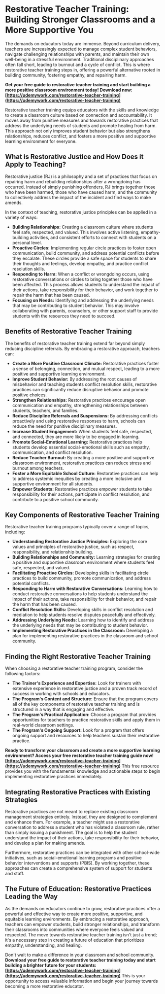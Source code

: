 # Restorative Teacher Training: Building Stronger Classrooms and a More Supportive You

The demands on educators today are immense. Beyond curriculum delivery, teachers are increasingly expected to manage complex student behaviors, navigate challenging relationships with parents, and maintain their own well-being in a stressful environment. Traditional disciplinary approaches often fall short, leading to burnout and a cycle of conflict. This is where restorative teacher training steps in, offering a powerful alternative rooted in building community, fostering empathy, and repairing harm.

**Get your free guide to restorative teacher training and start building a more positive classroom environment today! Download now: [https://udemywork.com/restorative-teacher-training](https://udemywork.com/restorative-teacher-training)**

Restorative teacher training equips educators with the skills and knowledge to create a classroom culture based on connection and accountability. It moves away from punitive measures and towards restorative practices that address the underlying needs of students and promote healing from harm. This approach not only improves student behavior but also strengthens relationships, reduces conflict, and fosters a more positive and supportive learning environment for everyone.

## What is Restorative Justice and How Does it Apply to Teaching?

Restorative justice (RJ) is a philosophy and a set of practices that focus on repairing harm and rebuilding relationships after a wrongdoing has occurred. Instead of simply punishing offenders, RJ brings together those who have been harmed, those who have caused harm, and the community to collectively address the impact of the incident and find ways to make amends.

In the context of teaching, restorative justice principles can be applied in a variety of ways:

*   **Building Relationships:** Creating a classroom culture where students feel safe, respected, and valued. This involves active listening, empathy-building activities, and consistent efforts to connect with students on a personal level.
*   **Proactive Circles:** Implementing regular circle practices to foster open communication, build community, and address potential conflicts before they escalate. These circles provide a safe space for students to share their thoughts and feelings, develop empathy, and practice conflict resolution skills.
*   **Responding to Harm:** When a conflict or wrongdoing occurs, using restorative conversations or circles to bring together those who have been affected. This process allows students to understand the impact of their actions, take responsibility for their behavior, and work together to repair the harm that has been caused.
*   **Focusing on Needs:** Identifying and addressing the underlying needs that may be contributing to student behavior. This may involve collaborating with parents, counselors, or other support staff to provide students with the resources they need to succeed.

## Benefits of Restorative Teacher Training

The benefits of restorative teacher training extend far beyond simply reducing discipline referrals. By embracing a restorative approach, teachers can:

*   **Create a More Positive Classroom Climate:** Restorative practices foster a sense of belonging, connection, and mutual respect, leading to a more positive and supportive learning environment.
*   **Improve Student Behavior:** By addressing the root causes of misbehavior and teaching students conflict resolution skills, restorative practices can significantly reduce disruptive behavior and promote positive choices.
*   **Strengthen Relationships:** Restorative practices encourage open communication and empathy, strengthening relationships between students, teachers, and families.
*   **Reduce Discipline Referrals and Suspensions:** By addressing conflicts proactively and using restorative responses to harm, schools can reduce the need for punitive disciplinary measures.
*   **Increase Student Engagement:** When students feel safe, respected, and connected, they are more likely to be engaged in learning.
*   **Promote Social-Emotional Learning:** Restorative practices help students develop essential social-emotional skills such as empathy, communication, and conflict resolution.
*   **Reduce Teacher Burnout:** By creating a more positive and supportive classroom environment, restorative practices can reduce stress and burnout among teachers.
*   **Foster a More Equitable School Culture:** Restorative practices can help to address systemic inequities by creating a more inclusive and supportive environment for all students.
*   **Empower Students:** Restorative practices empower students to take responsibility for their actions, participate in conflict resolution, and contribute to a positive school community.

## Key Components of Restorative Teacher Training

Restorative teacher training programs typically cover a range of topics, including:

*   **Understanding Restorative Justice Principles:** Exploring the core values and principles of restorative justice, such as respect, responsibility, and relationship building.
*   **Building Relationships and Community:** Learning strategies for creating a positive and supportive classroom environment where students feel safe, respected, and valued.
*   **Facilitating Proactive Circles:** Developing skills in facilitating circle practices to build community, promote communication, and address potential conflicts.
*   **Responding to Harm with Restorative Conversations:** Learning how to conduct restorative conversations to help students understand the impact of their actions, take responsibility for their behavior, and repair the harm that has been caused.
*   **Conflict Resolution Skills:** Developing skills in conflict resolution and mediation to help students resolve disputes peacefully and effectively.
*   **Addressing Underlying Needs:** Learning how to identify and address the underlying needs that may be contributing to student behavior.
*   **Implementing Restorative Practices in the Classroom:** Developing a plan for implementing restorative practices in the classroom and school community.

## Finding the Right Restorative Teacher Training

When choosing a restorative teacher training program, consider the following factors:

*   **The Trainer's Experience and Expertise:** Look for trainers with extensive experience in restorative justice and a proven track record of success in working with schools and educators.
*   **The Program's Content and Structure:** Ensure that the program covers all of the key components of restorative teacher training and is structured in a way that is engaging and effective.
*   **The Program's Practical Application:** Choose a program that provides opportunities for teachers to practice restorative skills and apply them in real-world classroom settings.
*   **The Program's Ongoing Support:** Look for a program that offers ongoing support and resources to help teachers sustain their restorative practice.

**Ready to transform your classroom and create a more supportive learning environment? Access your free restorative teacher training guide now! [https://udemywork.com/restorative-teacher-training](https://udemywork.com/restorative-teacher-training)** This free resource provides you with the fundamental knowledge and actionable steps to begin implementing restorative practices immediately.

## Integrating Restorative Practices with Existing Strategies

Restorative practices are not meant to replace existing classroom management strategies entirely. Instead, they are designed to complement and enhance them. For example, a teacher might use a restorative conversation to address a student who has violated a classroom rule, rather than simply issuing a punishment. The goal is to help the student understand the impact of their actions, take responsibility for their behavior, and develop a plan for making amends.

Furthermore, restorative practices can be integrated with other school-wide initiatives, such as social-emotional learning programs and positive behavior interventions and supports (PBIS). By working together, these approaches can create a comprehensive system of support for students and staff.

## The Future of Education: Restorative Practices Leading the Way

As the demands on educators continue to grow, restorative practices offer a powerful and effective way to create more positive, supportive, and equitable learning environments. By embracing a restorative approach, teachers can empower students, build stronger relationships, and transform their classrooms into communities where everyone feels valued and respected. The move towards restorative teacher training isn't just a trend; it's a necessary step in creating a future of education that prioritizes empathy, understanding, and healing.

Don't wait to make a difference in your classroom and school community. **Download your free guide to restorative teacher training today and start building a brighter future for your students: [https://udemywork.com/restorative-teacher-training](https://udemywork.com/restorative-teacher-training)** This is your opportunity to access valuable information and begin your journey towards becoming a more restorative educator.
